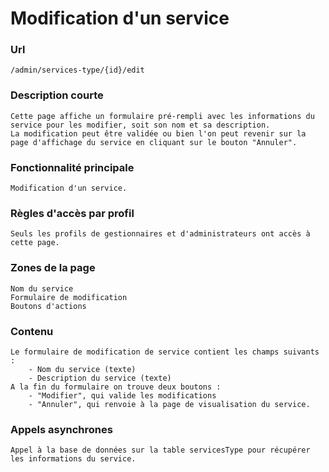 # Modification d'un service
   
### Url
    /admin/services-type/{id}/edit

### Description courte
    Cette page affiche un formulaire pré-rempli avec les informations du service pour les modifier, soit son nom et sa description.
    La modification peut être validée ou bien l'on peut revenir sur la page d'affichage du service en cliquant sur le bouton "Annuler".
   
### Fonctionnalité principale
    Modification d'un service.

### Règles d'accès par profil
    Seuls les profils de gestionnaires et d'administrateurs ont accès à cette page.
    
### Zones de la page
    Nom du service
    Formulaire de modification
    Boutons d'actions

### Contenu
    Le formulaire de modification de service contient les champs suivants :
        - Nom du service (texte)
        - Description du service (texte)
    A la fin du formulaire on trouve deux boutons :
        - "Modifier", qui valide les modifications
        - "Annuler", qui renvoie à la page de visualisation du service.
     
### Appels asynchrones
    Appel à la base de données sur la table servicesType pour récupérer les informations du service.